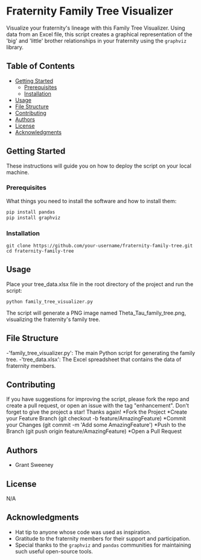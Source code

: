 # Fraternity Family Tree Visualizer

Visualize your fraternity's lineage with this Family Tree Visualizer. Using data from an Excel file, this script creates a graphical representation of the 'big' and 'little' brother relationships in your fraternity using the `graphviz` library.

## Table of Contents

- [Getting Started](##getting-started)
  - [Prerequisites](###prerequisites)
  - [Installation](###installation)
- [Usage](##usage)
- [File Structure](##file-structure)
- [Contributing](##contributing)
- [Authors](##authors)
- [License](##license)
- [Acknowledgments](##acknowledgments)

## Getting Started

These instructions will guide you on how to deploy the script on your local machine.

### Prerequisites

What things you need to install the software and how to install them:

```bash
pip install pandas
pip install graphviz
```
### Installation
```
git clone https://github.com/your-username/fraternity-family-tree.git
cd fraternity-family-tree
```

## Usage
Place your tree_data.xlsx file in the root directory of the project and run the script:
```
python family_tree_visualizer.py
```
The script will generate a PNG image named Theta_Tau_family_tree.png, visualizing the fraternity's family tree.

## File Structure
-'family_tree_visualizer.py': The main Python script for generating the family tree.
-'tree_data.xlsx': The Excel spreadsheet that contains the data of fraternity members.

## Contributing
If you have suggestions for improving the script, please fork the repo and create a pull request, or open an issue with the tag "enhancement". Don't forget to give the project a star! Thanks again!
*Fork the Project
*Create your Feature Branch (git checkout -b feature/AmazingFeature)
*Commit your Changes (git commit -m 'Add some AmazingFeature')
*Push to the Branch (git push origin feature/AmazingFeature)
*Open a Pull Request

## Authors
- Grant Sweeney

## License
N/A

## Acknowledgments
- Hat tip to anyone whose code was used as inspiration.
- Gratitude to the fraternity members for their support and participation.
- Special thanks to the `graphviz` and `pandas` communities for maintaining such useful open-source tools.

